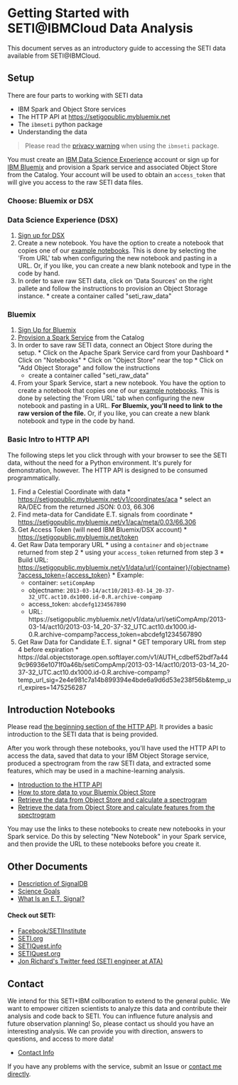 # Getting Started with SETI@IBMCloud Data Analysis

This document serves as an introductory guide to accessing the SETI data available from <span>SETI</span>@IBMCloud. 

## Setup

There are four parts to working with SETI data

  * IBM Spark and Object Store services
  * The HTTP API at https://setigopublic.mybluemix.net
  * The `ibmseti` python package
  * Understanding the data

> Please read the [privacy warning](https://github.com/ibm-cds-labs/ibmseti#privacy-warning) when using the `ibmseti` package. 


You must create an [IBM Data Science Experience](http://datascience.ibm.com/) account or sign up for [IBM Bluemix](http://www.ibm.com/cloud-computing/bluemix/) and provision a Spark service and associated Object Store from the Catalog. 
Your account will be used to obtain an `access_token` that will give you access to the raw SETI data files.

### Choose: Bluemix or DSX

### Data Science Experience (DSX)

  1. [Sign up for DSX](http://datascience.ibm.com/)
  2. Create a new notebook. You have the option to create a notebook that copies one of our [example notebooks](notebooks). This is done by selecting the 'From URL' tab when configuring the new notebook and pasting in a URL. Or, if you like, you can create a new blank notebook and type in the code by hand. 
  3. In order to save raw SETI data, click on 'Data Sources' on the right pallete and follow the instructions to provision an Object Storage instance.
    * create a container called "seti_raw_data"


### Bluemix

  1. [Sign Up for Bluemix](https://console.ng.bluemix.net/registration/?Target=https%3A%2F%2Fconsole.ng.bluemix.net%2Flogin%3Fstate%3D%2Fhome%2Fonboard)
  2. [Provision a Spark Service](https://console.ng.bluemix.net/catalog/services/apache-spark/) from the Catalog
  3. In order to save raw SETI data, connect an Object Store during the setup.
    * Click on the Apache Spark Service card from your Dashboard
    * Click on "Notebooks"
    * Click on "Object Store" near the top
    * Click on "Add Object Storage" and follow the instructions
        * create a container called "seti_raw_data"
  4. From your Spark Service, start a new notebook. You have the option to create a notebook that copies one of our [example notebooks](notebooks). This is done by selecting the 'From URL' tab when configuring the new notebook and pasting in a URL. **For Bluemix, you'll need to link to the raw version of the file.** Or, if you like, you can create a new blank notebook and type in the code by hand. 


### Basic Intro to HTTP API

The following steps let you click through with your browser to see the SETI data, without the need for a Python environment. It's purely for demonstration, however. The HTTP API is designed to be consumed programmatically. 

  1. Find a Celestial Coordinate with data
    * https://setigopublic.mybluemix.net/v1/coordinates/aca
    * select an RA/DEC from the returned JSON: 0.03, 66.306  
  2. Find meta-data for Candidate E.T. signals from coordinate
    * https://setigopublic.mybluemix.net/v1/aca/meta/0.03/66.306
  3. Get Access Token (will need IBM Bluemix/DSX account)
    * https://setigopublic.mybluemix.net/token
  4. Get Raw Data temporary URL 
    * using a `container` and `objectname` returned from step 2
    * using your `access_token` returned from step 3
    * Build URL: https://setigopublic.mybluemix.net/v1/data/url/{container}/{objectname}?access_token={access_token}
    * Example: 
      * container: `setiCompAmp`
      * objectname: `2013-03-14/act10/2013-03-14_20-37-32_UTC.act10.dx1000.id-0.R.archive-compamp`
      * access_token: `abcdefg1234567890`
      * URL: ht<span>tps</span>://setigopublic.mybluemix.net/v1/data/url/setiCompAmp/2013-03-14/act10/2013-03-14_20-37-32_UTC.act10.dx1000.id-0.R.archive-compamp?access_token=abcdefg1234567890
  5. Get Raw Data for Candidate E.T. signal
    * GET temporary URL from step 4 before expiration
    * ht<span>tps</span>://dal.objectstorage.open.softlayer.com/v1/AUTH_cdbef52bdf7a449c96936e1071f0a46b/setiCompAmp/2013-03-14/act10/2013-03-14_20-37-32_UTC.act10.dx1000.id-0.R.archive-compamp?temp_url_sig=2e4e981c7a14b899394e4bde6a9d6d53e238f56b&temp_url_expires=1475256287

## Introduction Notebooks

Please read [the beginning section of the HTTP API](setigopublic.md). It provides a 
basic introduction to the SETI data that is being provided. 

After you work through these notebooks, you'll have used the HTTP API
to access the data, saved that data to your IBM Object Storage service, produced a spectrogram
from the raw SETI data, and extracted some features, which may be used in a machine-learning analysis.

  * [Introduction to the HTTP API](notebooks/ibmseti_intro_to_http_api.ipynb) 
  * [How to store data to your Bluemix Object Store](notebooks/ibmseti_get_data_tutorial.ipynb)
  * [Retrieve the data from Object Store and calculate a spectrogram](notebooks/ibmseti_my_first_spectrogram.ipynb)
  * [Retrieve the data from Object Store and calculate features from the spectrogram](notebooks/ibmseti_intro_features.ipynb)


You may use the links to these notebooks to create new notebooks in your Spark service. 
Do this by selecting "New Notebook" in your Spark service, and then provide the URL to 
these notebooks before you create it. 

## Other Documents

  * [Description of SignalDB](signaldb.md)
  * [Science Goals](science_goals.md)
  * [What Is an E.T. Signal?](what_is_an_et_signal.md)


#### Check out SETI:

  * [Facebook/SETIInstitute](https://www.facebook.com/SETIInstitute)
  * [SETI.org](http://www.seti.org/)
  * [SETIQuest.info](http://setiquest.info/)
  * [SETIQuest.org](http://setiquest.org/)
  * [Jon Richard's Twitter feed (SETI engineer at ATA)](https://twitter.com/jrseti)

## Contact

We intend for this SETI+IBM collboration to extend to the general public. We want to empower citizen 
scientists to analyze this data and contribute their analysis and code back to SETI. You can influence
future analysis and future observation planning! So, please contact us should you have an interesting
analysis. We can provide you with direction, answers to questions, and access to more data! 

  * [Contact Info](contact_us.md)

If you have any problems with the service, submit an Issue or [contact me directly](https://github.com/gadamc).



